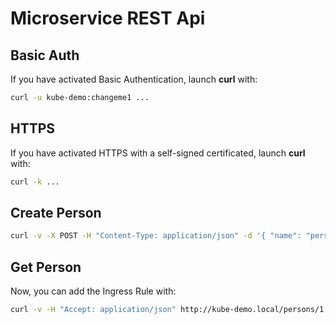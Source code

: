 # Microservice REST Api

## Basic Auth

If you have activated Basic Authentication, launch **curl** with:

```bash
curl -u kube-demo:changeme1 ...
```

## HTTPS

If you have activated HTTPS with a self-signed certificated, launch **curl** with:

```bash
curl -k ...
```

## Create Person

```bash
curl -v -X POST -H "Content-Type: application/json" -d '{ "name": "person A", "age": 23, "emailId": "person.a@kube-demo.com" }' http://kube-demo.local/persons
```

## Get Person

Now, you can add the Ingress Rule with:

```bash
curl -v -H "Accept: application/json" http://kube-demo.local/persons/1
```
